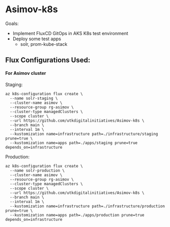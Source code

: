 # Asimov-k8s

Goals:
 - Implement FluxCD GitOps in AKS K8s test environment
 - Deploy some test apps
    - solr, prom-kube-stack


## Flux Configurations Used:

#### For Asimov cluster

Staging:
~~~shell
az k8s-configuration flux create \
  --name solr-staging \
  --cluster-name asimov \
  --resource-group rg-asimov \
  --cluster-type managedClusters \
  --scope cluster \
  --url https://github.com/utkdigitalinitiatives/Asimov-k8s \
  --branch main \
  --interval 1m \
  --kustomization name=infrastructure path=./infrastructure/staging prune=true \
  --kustomization name=apps path=./apps/staging prune=true depends_on=infrastructure
~~~

Production:
~~~shell
az k8s-configuration flux create \
  --name solr-production \
  --cluster-name asimov \
  --resource-group rg-asimov \
  --cluster-type managedClusters \
  --scope cluster \
  --url https://github.com/utkdigitalinitiatives/Asimov-k8s \
  --branch main \
  --interval 1m \
  --kustomization name=infrastructure path=./infrastructure/production prune=true \
  --kustomization name=apps path=./apps/production prune=true depends_on=infrastructure